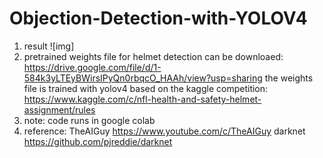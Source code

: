 # Objection-Detection-with-YOLOV4
1. result
![img] 
3. pretrained weights file for helmet detection can be downloaed: https://drive.google.com/file/d/1-584k3yLTEyBWirsIPyQn0rbqcO_HAAh/view?usp=sharing
the weights file is trained with yolov4 based on the kaggle competition: https://www.kaggle.com/c/nfl-health-and-safety-helmet-assignment/rules
3. note: code runs in google colab
4. reference: 
TheAIGuy https://www.youtube.com/c/TheAIGuy
darknet https://github.com/pjreddie/darknet

